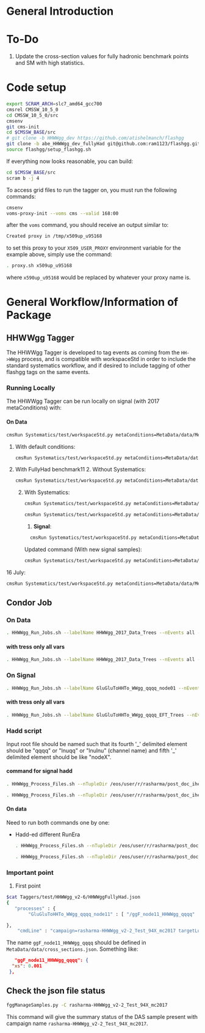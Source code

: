# General Introduction

# To-Do

1. Update the cross-section values for fully hadronic benchmark points and SM with high statistics.

# Code setup

```bash
export SCRAM_ARCH=slc7_amd64_gcc700
cmsrel CMSSW_10_5_0 
cd CMSSW_10_5_0/src
cmsenv
git cms-init
cd $CMSSW_BASE/src 
# git clone -b HHWWgg_dev https://github.com/atishelmanch/flashgg 
git clone -b abe_HHWWgg_dev_fullyHad git@github.com:ram1123/flashgg.git
source flashgg/setup_flashgg.sh
```

If everything now looks reasonable, you can build:
```bash
cd $CMSSW_BASE/src
scram b -j 4
```

To access grid files to run the tagger on, you must run the following commands:
```bash
cmsenv
voms-proxy-init --voms cms --valid 168:00
```

after the `voms` command, you should receive an output similar to:
```bash
Created proxy in /tmp/x509up_u95168
```

to set this proxy to your `X509_USER_PROXY` environment variable for the example above, simply use the command:

```bash
. proxy.sh x509up_u95168
```

where `x590up_u95168` would be replaced by whatever your proxy name is. 

# General Workflow/Information of Package
## HHWWgg Tagger

The HHWWgg Tagger is developed to tag events as coming from the `HH->WWgg` process, and is compatible with workspaceStd in order to include the standard systematics workflow, and if desired to include tagging of other flashgg tags on the same events. 

### Running Locally 

The HHWWgg Tagger can be run locally on signal (with 2017 metaConditions) with:

#### On Data

```bash
cmsRun Systematics/test/workspaceStd.py metaConditions=MetaData/data/MetaConditions/Era2017_RR-31Mar2018_v1.json campaign=Era2017_RR-31Mar2018_v2/legacyRun2FullV1/DoubleEG dataset=/DoubleEG/spigazzi-Era2017_RR-31Mar2018_v2-legacyRun2FullV1-v0-Run2017B-31Mar2018-v1-d9c0c6cde5cc4a64343ae06f842e5085/USER doHHWWggTag=1 HHWWggTagsOnly=1 maxEvents=500 doSystematics=0 dumpWorkspace=1 dumpTrees=1 useAAA=1 processId=Data processType=Data doHHWWggTagCutFlow=0 saveHHWWggFinalStateVars=0
```

1. With default conditions:
   ```bash
   cmsRun Systematics/test/workspaceStd.py metaConditions=MetaData/data/MetaConditions/Era2017_RR-31Mar2018_v1.json campaign=HHWWgg_v2-6 dataset=ggF_X600_HHWWgg_qqlnu doHHWWggTag=1 HHWWggTagsOnly=1 maxEvents=500 doSystematics=0 dumpWorkspace=0 dumpTrees=1 useAAA=1 doHHWWggTagCutFlow=1 saveHHWWggFinalStateVars=1
   ```

1. With FullyHad benchmark11
   2. Without Systematics:
      ```bash
      cmsRun Systematics/test/workspaceStd.py metaConditions=MetaData/data/MetaConditions/Era2017_RR-31Mar2018_v1.json campaign=HHWWgg_v2-6 dataset=ggF_X600_HHWWgg_qqlnu doHHWWggFullyHadTag=1 HHWWggTagsOnly=1 maxEvents=500 doSystematics=0 dumpWorkspace=1 dumpTrees=0 useAAA=1 doHHWWggTagCutFlow=1 saveHHWWggFinalStateVars=1
      ```
   2. With Systematics:
      ```bash
      cmsRun Systematics/test/workspaceStd.py metaConditions=MetaData/data/MetaConditions/Era2017_RR-31Mar2018_v1.json campaign=HHWWgg_v2-6 dataset=ggF_X600_HHWWgg_qqlnu doHHWWggFullyHadTag=1 HHWWggTagsOnly=1 maxEvents=500 doSystematics=1 dumpWorkspace=1 dumpTrees=1 useAAA=1 doHHWWggTagCutFlow=1 saveHHWWggFinalStateVars=1
      ```

      ```bash
      cmsRun Systematics/test/workspaceStd.py metaConditions=MetaData/data/MetaConditions/Era2017_RR-31Mar2018_v1.json campaign=rasharma-HHWWgg_v2-2_Test_94X_mc2017 dataset=ggF_X250_WWgg_qqlnugg doHHWWggFullyHadTag=1 HHWWggTagsOnly=1 maxEvents=500 doSystematics=0 dumpWorkspace=0 dumpTrees=1 useAAA=1 doHHWWggTagCutFlow=1 saveHHWWggFinalStateVars=1
      ```

      1. **Signal**: 
      ```bash
        cmsRun Systematics/test/workspaceStd.py metaConditions=MetaData/data/MetaConditions/Era2017_RR-31Mar2018_v1.json campaign=rasharma-HHWWgg_v2-2_Test_94X_mc2017 dataset=ggF_HHWWgg_qqqq_node11 doHHWWggTag=1 HHWWggTagsOnly=1 maxEvents=500 doSystematics=0 dumpWorkspace=1 dumpTrees=1 useAAA=1 doHHWWggTagCutFlow=0 saveHHWWggFinalStateVars=0
      ```
      Updated command (With new signal samples):
      ```bash
      cmsRun Systematics/test/workspaceStd.py metaConditions=MetaData/data/MetaConditions/Era2017_RR-31Mar2018_v1.json campaign=rasharma-94X_mc2017 dataset=GluGluToHHTo_WWgg_qqqq_node01 doHHWWggTag=1 HHWWggTagsOnly=1 maxEvents=500 doSystematics=0 dumpWorkspace=1 dumpTrees=1 useAAA=1 doHHWWggTagCutFlow=0 saveHHWWggFinalStateVars=0
      ```

16 July:
```bash
cmsRun Systematics/test/workspaceStd.py metaConditions=MetaData/data/MetaConditions/Era2017_RR-31Mar2018_v1.json campaign=rasharma-94X_mc2017 dataset=GluGluToHHTo_WWgg_qqqq_node01 doHHWWggTag=1 HHWWggTagsOnly=1 maxEvents=10000 doSystematics=1 dumpWorkspace=0 dumpTrees=1 useAAA=1 doHHWWggTagCutFlow=1 saveHHWWggFinalStateVars=1
```

## Condor Job

### On Data

```bash
. HHWWgg_Run_Jobs.sh --labelName HHWWgg_2017_Data_Trees --nEvents all --output /eos/user/r/rasharma/post_doc_ihep/double-higgs/ntuples/HHWWgg_10July/ --json Taggers/test/HHWWgg_2017_Data_All/HHWWgg_Data_All_2017.json --condorQueue longlunch --year 2017 -g -c -t -w -s
```

#### with tress only all vars

```bash
. HHWWgg_Run_Jobs.sh --labelName HHWWgg_2017_Data_Trees --nEvents all --output /eos/user/r/rasharma/post_doc_ihep/double-higgs/ntuples/HHWWgg_16July/ --json Taggers/test/HHWWgg_2017_Data_All/HHWWgg_Data_All_2017.json --condorQueue longlunch --year 2017 -g -c -v -t -s
```

### On Signal
```bash
. HHWWgg_Run_Jobs.sh --labelName GluGluToHHTo_WWgg_qqqq_node01 --nEvents all --output /eos/user/r/rasharma/post_doc_ihep/double-higgs/ntuples/HHWWgg_10July/ --json Taggers/test/HHWWgg_v2-6/HHWWggFullyHad.json  --condorQueue longlunch --year 2017 -g -c -t -w -s
```

#### with tress only all vars
```bash
. HHWWgg_Run_Jobs.sh --labelName GluGluToHHTo_WWgg_qqqq_EFT_Trees --nEvents all --output /eos/user/r/rasharma/post_doc_ihep/double-higgs/ntuples/HHWWgg_16July/ --json Taggers/test/HHWWgg_v2-6/HHWWggFullyHad.json  --condorQueue longlunch --year 2017 -g -c -v -t -s
```

### Hadd script

Input root file should be named such that its fourth '\_' delimited element should be "qqqq" or "lnuqq" or "lnulnu" (channel name) and fifth '\_' delimited element should be like "nodeX".

#### command for signal hadd
```bash
. HHWWgg_Process_Files.sh --nTupleDir /eos/user/r/rasharma/post_doc_ihep/double-higgs/ntuples/HHWWgg_10July/  --inFolder GluGluToHHTo_WWgg_qqqq_node01 --outFolder GluGluToHHTo_WWgg_qqqq_EFT_Workspaces_Hadded -s --signalType EFT

. HHWWgg_Process_Files.sh --nTupleDir /eos/user/r/rasharma/post_doc_ihep/double-higgs/ntuples/HHWWgg_16July/  --inFolder GluGluToHHTo_WWgg_qqqq_Radion_Trees --outFolder GluGluToHHTo_WWgg_qqqq_Radion_Trees_Hadded -s --signalType Res
```

#### On data

Need to run both commands one by one:

- Hadd-ed different RunEra

  ```bash
  . HHWWgg_Process_Files.sh --nTupleDir /eos/user/r/rasharma/post_doc_ihep/double-higgs/ntuples/HHWWgg_16July/ --inFolder HHWWgg_2017_Data_Trees --outFolder HHWWgg_2017_Data_Trees_Hadded -d
  ```

  ```bash
  . HHWWgg_Process_Files.sh --nTupleDir /eos/user/r/rasharma/post_doc_ihep/double-higgs/ntuples/HHWWgg_16July/ --inFolder HHWWgg_2017_Data_Trees_Hadded --outFolder HHWWgg_2017_Data_Trees_Hadded_Combined -d -c
  ```

### Important point

1. First point

  ```bash
  $cat Taggers/test/HHWWgg_v2-6/HHWWggFullyHad.json 
  {
     "processes" : {
          "GluGluToHHTo_WWgg_qqqq_node11" : [ "/ggF_node11_HHWWgg_qqqq"  ]

  },
      "cmdLine" : "campaign=rasharma-HHWWgg_v2-2_Test_94X_mc2017 targetLumi=1e+3 useAAA=1 useEOS=0 puTarget=6.245e-06,...,8.814e-12"
  ```

The name `ggF_node11_HHWWgg_qqqq` should be defined in `MetaData/data/cross_sections.json`. Something like:

  ```json
     "ggF_node11_HHWWgg_qqqq": {
    "xs": 0.001
   },
  ```

## Check the json file status

```bash
fggManageSamples.py -C rasharma-HHWWgg_v2-2_Test_94X_mc2017 
```
This command will give the summary status of the DAS sample present with campaign name `rasharma-HHWWgg_v2-2_Test_94X_mc2017`.

